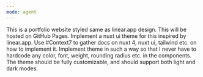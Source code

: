 ```yaml
---
mode: agent
---
```

This is a portfolio website styled same as linear.app design. This will be hosted on GitHub Pages.
Implement a nuxt ui theme for this inspired by linear.app. 
Use #Context7 to gather docs on nuxt 4, nuxt ui, tailwind etc. on how to implement it.
Implement theme in such a way so that I never have to hardcode any color, font, weight, rounding radius etc. in the components.
The theme should be fully customizable, and should support both light and dark modes.